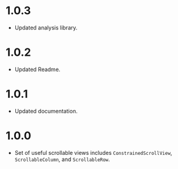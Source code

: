# 1.0.3

- Updated analysis library.

# 1.0.2

- Updated Readme.

# 1.0.1

- Updated documentation.

# 1.0.0

- Set of useful scrollable views includes `ConstrainedScrollView`, `ScrollableColumn`, and `ScrollableRow`.
